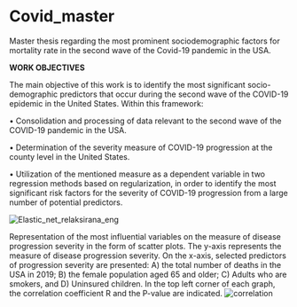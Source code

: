 # Covid_master
Master thesis regarding the most prominent sociodemographic factors for mortality rate in the second wave of the Covid-19 pandemic in the USA.

**WORK OBJECTIVES**

The main objective of this work is to identify the most significant socio-demographic predictors that occur during the second wave of the COVID-19 epidemic in the United States. Within this framework:

• Consolidation and processing of data relevant to the second wave of the COVID-19 pandemic in the USA.

• Determination of the severity measure of COVID-19 progression at the county level in the United States.

• Utilization of the mentioned measure as a dependent variable in two regression methods based on regularization, in order to identify the most significant risk factors for the severity of COVID-19 progression from a large number of potential predictors.



![Elastic_net_relaksirana_eng](https://github.com/MilicaJokovic/Covid_master/assets/152279770/91f8d8a9-19bd-44f5-b163-300a4dbf77d8)



Representation of the most influential variables on the measure of disease progression severity in the form of scatter plots. The y-axis represents the measure of disease progression severity. On the x-axis, selected predictors of progression severity are presented: A) the total number of deaths in the USA in 2019; B) the female population aged 65 and older; C) Adults who are smokers, and D) Uninsured children. In the top left corner of each graph, the correlation coefficient R and the P-value are indicated.
![correlation](https://github.com/MilicaJokovic/Covid_master/assets/152279770/470907c7-5fec-4670-9348-4c6aaf1e89c8)
